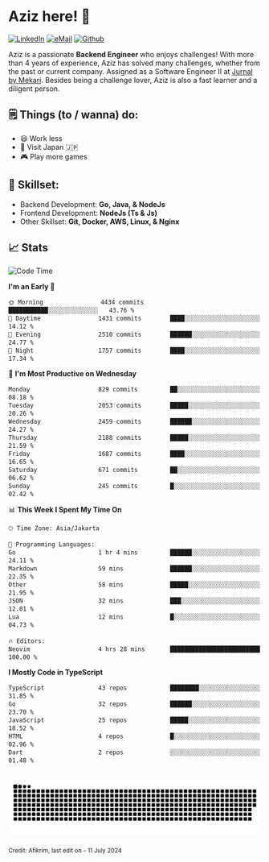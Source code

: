 # Aziz here! 👋

[![LinkedIn](https://img.shields.io/static/v1?message=afikrim&logo=linkedin&label=&color=0077B5&logoColor=white&labelColor=&style=for-the-badge)](https://www.linkedin.com/in/afikrim)
[![eMail](https://img.shields.io/static/v1?message=afikrim10@gmail.com&logo=gmail&label=&color=D14836&logoColor=white&labelColor=&style=for-the-badge)](mailto:afikrim10@gmail.com)
[![Github](https://komarev.com/ghpvc/?username=afikrim&label=Visitors&style=for-the-badge)](https://www.github.com/afikrim)

<!--Introduction-->
Aziz is a passionate **Backend Engineer** who enjoys challenges! With more than 4 years of experience, Aziz has solved many challenges, whether from the past or current company. Assigned as a Software Engineer II at [Jurnal by Mekari](https://jurnal.id). Besides being a challenge lover, Aziz is also a fast learner and a diligent person.

<!--Things TODO-->
## 🗒️ Things (to / wanna) do:

- 😆 Work less
- 🚀 Visit Japan 🇯🇵
- 🎮 Play more games

<!--Skillset-->
## 🏅 Skillset:

- Backend Development: **Go, Java, & NodeJs**
- Frontend Development: **NodeJs (Ts & Js)**
- Other Skillset: **Git, Docker, AWS, Linux, & Nginx**

## 📈 Stats  

<!--START_SECTION:waka-->
![Code Time](http://img.shields.io/badge/Code%20Time-2%2C075%20hrs%2041%20mins-blue)

**I'm an Early 🐤** 

```text
🌞 Morning                4434 commits        ███████████░░░░░░░░░░░░░░   43.76 % 
🌆 Daytime                1431 commits        ████░░░░░░░░░░░░░░░░░░░░░   14.12 % 
🌃 Evening                2510 commits        ██████░░░░░░░░░░░░░░░░░░░   24.77 % 
🌙 Night                  1757 commits        ████░░░░░░░░░░░░░░░░░░░░░   17.34 % 
```
📅 **I'm Most Productive on Wednesday** 

```text
Monday                   829 commits         ██░░░░░░░░░░░░░░░░░░░░░░░   08.18 % 
Tuesday                  2053 commits        █████░░░░░░░░░░░░░░░░░░░░   20.26 % 
Wednesday                2459 commits        ██████░░░░░░░░░░░░░░░░░░░   24.27 % 
Thursday                 2188 commits        █████░░░░░░░░░░░░░░░░░░░░   21.59 % 
Friday                   1687 commits        ████░░░░░░░░░░░░░░░░░░░░░   16.65 % 
Saturday                 671 commits         ██░░░░░░░░░░░░░░░░░░░░░░░   06.62 % 
Sunday                   245 commits         █░░░░░░░░░░░░░░░░░░░░░░░░   02.42 % 
```


📊 **This Week I Spent My Time On** 

```text
🕑︎ Time Zone: Asia/Jakarta

💬 Programming Languages: 
Go                       1 hr 4 mins         ██████░░░░░░░░░░░░░░░░░░░   24.11 % 
Markdown                 59 mins             ██████░░░░░░░░░░░░░░░░░░░   22.35 % 
Other                    58 mins             █████░░░░░░░░░░░░░░░░░░░░   21.95 % 
JSON                     32 mins             ███░░░░░░░░░░░░░░░░░░░░░░   12.01 % 
Lua                      12 mins             █░░░░░░░░░░░░░░░░░░░░░░░░   04.73 % 

🔥 Editors: 
Neovim                   4 hrs 28 mins       █████████████████████████   100.00 % 
```

**I Mostly Code in TypeScript** 

```text
TypeScript               43 repos            ████████░░░░░░░░░░░░░░░░░   31.85 % 
Go                       32 repos            ██████░░░░░░░░░░░░░░░░░░░   23.70 % 
JavaScript               25 repos            █████░░░░░░░░░░░░░░░░░░░░   18.52 % 
HTML                     4 repos             █░░░░░░░░░░░░░░░░░░░░░░░░   02.96 % 
Dart                     2 repos             ░░░░░░░░░░░░░░░░░░░░░░░░░   01.48 % 
```




<!--END_SECTION:waka-->


<br clear="both">

<div align="center">
  <img src="https://raw.githubusercontent.com/afikrim/afikrim/output/snake.svg" alt="Snake animation" />
</div>


<sub>Credit: Afikrim, last edit on - 11 July 2024</sub>
